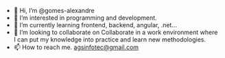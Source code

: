 - 👋 Hi, I’m @gomes-alexandre
- 👀 I’m interested in programming and development.
- 🌱 I’m currently learning frontend, backend, angular, .net...
- 💞️ I’m looking to collaborate on Collaborate in a work environment where I can put my knowledge into practice and learn new methodologies.
- 📫 How to reach me. agsinfotec@gmail.com

<!---
gomes-alexandre/gomes-alexandre is a ✨ special ✨ repository because its `README.md` (this file) appears on your GitHub profile.
You can click the Preview link to take a look at your changes.
--->
